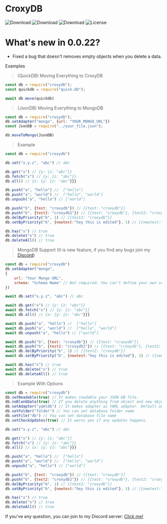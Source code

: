 # CroxyDB

![Download](https://img.shields.io/npm/dt/croxydb.svg?style=flat-square) ![Download](https://img.shields.io/npm/dm/croxydb.svg?style=flat-square) ![Download](https://img.shields.io/npm/dw/croxydb.svg?style=flat-square) ![License](https://img.shields.io/npm/l/croxydb.svg?style=flat-square)

# What's new in 0.0.22?
- Fixed a bug that doesn't removes empty objects when you delete a data.

Examples

> (QuickDB) Moving Everything to CroxyDB

```js
const db = require("croxydb");
const quickdb = require("quick.db");

await db.move(quickdb)
```

> (JsonDB) Moving Everything to MongoDB

```js
const db = require("croxydb");
db.setAdapter("mongo", {url: "YOUR_MONGO_URL"})
const JsonDB = require("../your_file.json");

db.moveToMongo(JsonDB)
```

> Example

```js
const db = require("croxydb")

db.set("x.y.z", "abc") // abc

db.get("x") // {y: {z: "abc"}}
db.fetch("x") // {y: {z: "abc"}}
db.all() // {x: {y: {z: "abc"}}}

db.push("a", "hello") //  ["hello"]
db.push("a", "world") //  ["hello", "world"]
db.unpush("a", "hello") // ["world"]

db.push("b", {test: "croxydb"}) // [{test: "croxydb"}]
db.push("b", {test2: "croxydb2"}) // [{test: "croxydb"}, {test2: "croxydb2"}]
db.delByPriority("b", 1) // [{test2: "croxydb"}]
db.setByPriority("b", {newtest:"hey this is edited"}, 1) // [{newtest:"hey this is edited"}]

db.has("x") // true
db.delete("x") // true
db.deleteAll() // true
```

> MongoDB Support (It is new feature, if you find any bugs join my [Discord](https://discord.gg/h8XJYVDyKN))

```js
const db = require("croxydb")
db.setAdapter("mongo", 
{
    url: "Your Mongo URL", 
    schema: "Schema Name" // Not required. You can't define your own schema. Just name.
})

await db.set("x.y.z", "abc") // abc

await db.get("x") // {y: {z: "abc"}}
await db.fetch("x") // {y: {z: "abc"}}
await db.all() // {x: {y: {z: "abc"}}}

await db.push("a", "hello") //  ["hello"]
await db.push("a", "world") //  ["hello", "world"]
await db.unpush("a", "hello") // ["world"]

await db.push("b", {test: "croxydb"}) // [{test: "croxydb"}]
await db.push("b", {test2: "croxydb2"}) // [{test: "croxydb"}, {test2: "croxydb2"}]
await db.delByPriority("b", 1) // [{test2: "croxydb"}]
await db.setByPriority("b", {newtest:"hey this is edited"}, 1) // [{newtest:"hey this is edited"}]

await db.has("x") // true
await db.delete("x") // true
await db.deleteAll() // true
```

> Example With Options

```js
const db = require("croxydb")
db.setReadable(true) // It makes readable your JSON DB file.
db.noBlankData(true) // If you delete anything from object and new object size is less than 1, automaticly removes that object.
db.setAdapter("yamldb") // It makes adapter as YAML adapter. Default adapter is JsonDB
db.setFolder("folder") // You can set database folder name
db.setFile("db") // You can set database file name
db.setCheckUpdates(true) // It warns you if any updates happens.

db.set("x.y.z", "abc") // abc

db.get("x") // {y: {z: "abc"}}
db.fetch("x") // {y: {z: "abc"}}
db.all() // {x: {y: {z: "abc"}}}

db.push("a", "hello") //  ["hello"]
db.push("a", "world") //  ["hello", "world"]
db.unpush("a", "hello") // ["world"]

db.push("b", {test: "croxydb"}) // [{test: "croxydb"}]
db.push("b", {test2: "croxydb2"}) // [{test: "croxydb"}, {test2: "croxydb2"}]
db.delByPriority("b", 1) // [{test2: "croxydb"}]
db.setByPriority("b", {newtest:"hey this is edited"}, 1) // [{newtest:"hey this is edited"}]

db.has("x") // true
db.delete("x") // true
db.deleteAll() // true
```

If you've any question, you can join to my Discord server: [Click me!](https://discord.gg/h8XJYVDyKN)
